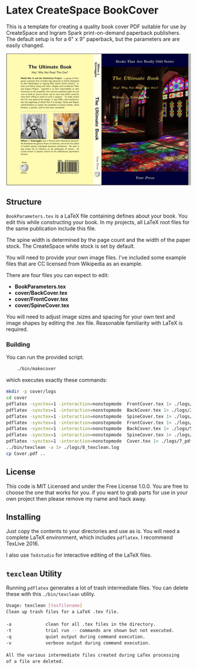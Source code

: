 Latex CreateSpace BookCover
===========================

This is a template for creating a quality book cover PDF suitable for
use by CreateSpace and Ingram Spark print-on-demand paperback publishers.
The default setup is for a 6" x 9" paperback, but the parameters are
are easily changed.

[cover]: images/CoverExample.jpg "The Example Createspace Paperback Cover"

![This would be a Paperback Cover Image, but I can't find the file, Sorry.][cover]

## Structure

`BookParameters.tex` is a LaTeX file containing defines about your book. 
You edit this while constructing your book. In my projects, all LaTeX
root files for the same publication include this file.

The spine width is determined by the page count and the width of the
paper stock. The CreateSpace white stock is set by default. 

You will need to provide your own image files. I've included some example
files that are CC licensed from Wikipedia as an example.

There are four files you can expect to edit:

- **BookParameters.tex**
- **cover/BackCover.tex**
- **cover/FrontCover.tex**
- **cover/SpineCover.tex**

You will need to adjust image sizes and spacing for your own text and 
image shapes by editing the .tex file. Reasonable familiarity with LaTeX
is required.

### Building ###

You can run the provided script:

```bash
    ./bin/makecover
```

which executes exactly these commands:

```bash
mkdir -p cover/logs
cd cover
pdflatex -synctex=1 -interaction=nonstopmode  FrontCover.tex 1> ./logs/1_pdflatex.log
pdflatex -synctex=1 -interaction=nonstopmode  BackCover.tex 1> ./logs/2_pdflatex.log
pdflatex -synctex=1 -interaction=nonstopmode  SpineCover.tex 1> ./logs/3_pdflatex.log
pdflatex -synctex=1 -interaction=nonstopmode  FrontCover.tex 1> ./logs/4_pdflatex.log
pdflatex -synctex=1 -interaction=nonstopmode  BackCover.tex 1> ./logs/5_pdflatex.log
pdflatex -synctex=1 -interaction=nonstopmode  SpineCover.tex 1> ./logs/6_pdflatex.log
pdflatex -synctex=1 -interaction=nonstopmode  Cover.tex 1> ./logs/7_pdflatex.log
../bin/texclean -a 1> ./logs/8_texclean.log
cp Cover.pdf ..
```

## License

This code is MIT Licensed and under the Free License 1.0.0. You are free to
choose the one that works for you. if you want to grab parts for use in your
own project then please remove my name and hack away.

## Installing 

Just copy the contents to your directories and use as is. You will need a
complete LaTeX environment, which includes `pdflatex`. I recommend TexLive 2016.

I also use `TeXstudio` for interactive editing of the LaTeX files.


## `texclean` Utility

Running `pdflatex` generates a lot of trash intermediate files. You can
delete these with this `./bin/texclean` utility.

```bash
Usage: texclean [texfilename]
Clean up trash files for a LaTeX .tex file.

-a             clean for all .tex files in the directory.
-t             trial run -- commands are shown but not executed.
-q             quiet output during command execution.
-v             verbose output during command execution.

All the various intermediate files created during LaTex processing
of a file are deleted.
```


